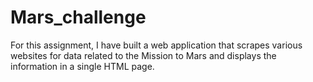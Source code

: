 # Mars_challenge
For this assignment, I have built a web application that scrapes various websites for data related to the Mission to Mars and displays the information in a single HTML page.
